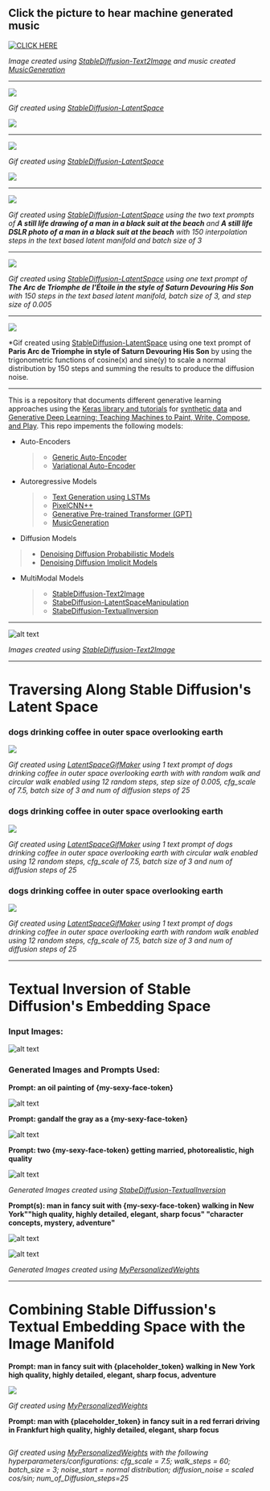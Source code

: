 ## Click the picture to hear machine generated music 

[![CLICK HERE](https://github.com/AdamClarkStandke/GenerativeDeepLearning/blob/main/generated_art.png)](https://soundcloud.com/adam-klausii-s)

*Image created using [StableDiffusion-Text2Image](https://github.com/AdamClarkStandke/GenerativeDeepLearning/blob/main/StableDiffustion_Text2Image.ipynb) and music created [MusicGeneration](https://github.com/AdamClarkStandke/GenerativeDeepLearning/blob/main/MusicGeneration.ipynb)*

-----------

![](https://github.com/AdamClarkStandke/GenerativeDeepLearning/blob/main/doggo-and-fruit-5.gif)

*Gif created using [StableDiffusion-LatentSpace](https://github.com/AdamClarkStandke/GenerativeDeepLearning/blob/main/StableDiffusion_LatentSpace.ipynb)*

![](https://github.com/AdamClarkStandke/GenerativeDeepLearning/blob/main/2-way-interpolation.jpg)

-----------

![](https://github.com/AdamClarkStandke/GenerativeDeepLearning/blob/main/suit.gif)

*Gif created using [StableDiffusion-LatentSpace](https://github.com/AdamClarkStandke/GenerativeDeepLearning/blob/main/StableDiffusion_LatentSpace.ipynb)*

![](https://github.com/AdamClarkStandke/GenerativeDeepLearning/blob/main/2-way-interpolation%20(2).jpg)

--------------

![](https://github.com/AdamClarkStandke/GenerativeDeepLearning/blob/main/bowler_hat_man.gif)

*Gif created using [StableDiffusion-LatentSpace](https://github.com/AdamClarkStandke/GenerativeDeepLearning/blob/main/StableDiffusion_LatentSpace.ipynb) using the two text prompts of **A still life drawing of a man in a black suit at the beach** and **A still life DSLR photo of a man in a black suit at the beach** with 150 interpolation steps in the text based latent manifold and batch size of 3*

---------------

![](https://github.com/AdamClarkStandke/GenerativeDeepLearning/blob/main/paris_at_night.gif)

*Gif created using [StableDiffusion-LatentSpace](https://github.com/AdamClarkStandke/GenerativeDeepLearning/blob/main/StableDiffusion_LatentSpace.ipynb) using one text prompt of **The Arc de Triomphe de l'Étoile in the style of Saturn Devouring His Son** with 150 steps in the text based latent manifold, batch size of 3, and step size of 0.005*

---------

![](https://github.com/AdamClarkStandke/GenerativeDeepLearning/blob/main/circular_walk_paris_at_night.gif)

*Gif created using [StableDiffusion-LatentSpace](https://github.com/AdamClarkStandke/GenerativeDeepLearning/blob/main/StableDiffusion_LatentSpace.ipynb) using one text prompt of **Paris Arc de Triomphe in style of Saturn Devouring His Son** by  using the trigonometric functions of cosine(x) and sine(y) to scale a normal distribution by 150 steps and summing the results to produce the diffusion noise.  

---------

This is a repository that documents different generative learning approaches using the [Keras library and tutorials](https://keras.io/examples/generative/) for [synthetic data](https://www.amazon.com/Synthetic-Data-Machine-Learning-revolutionary-ebook/dp/B0BVMRHBNN) and [Generative Deep Learning: Teaching Machines to Paint, Write, Compose, and Play](https://www.amazon.com/Generative-Deep-Learning-Teaching-Machines/dp/1492041947). This repo impements the following models:

* Auto-Encoders
  >* [Generic Auto-Encoder](https://github.com/AdamClarkStandke/GenerativeDeepLearning/blob/main/AE.ipynb)
  >* [Variational Auto-Encoder](https://github.com/AdamClarkStandke/GenerativeDeepLearning/blob/main/VAE.ipynb)
* Autoregressive Models
  >*  [Text Generation using LSTMs](https://github.com/AdamClarkStandke/GenerativeDeepLearning/blob/main/AutoRegressiveModels_TextGeneration.ipynb)
  >*  [PixelCNN++](https://github.com/AdamClarkStandke/GenerativeDeepLearning/blob/main/PixelCNN.ipynb)
  >*  [Generative Pre-trained Transformer (GPT)](https://github.com/AdamClarkStandke/GenerativeDeepLearning/blob/main/GPT.ipynb)
  >*  [MusicGeneration](https://github.com/AdamClarkStandke/GenerativeDeepLearning/blob/main/MusicGeneration.ipynb)
*  Diffusion Models
  >* [Denoising Diffusion Probabilistic Models](https://github.com/AdamClarkStandke/GenerativeDeepLearning/blob/main/GenerativeDeepLearning.ipynb)
  >* [Denoising Diffusion Implicit Models](https://github.com/AdamClarkStandke/GenerativeDeepLearning/blob/main/GenerativeDeepLearning.ipynb)
* MultiModal Models
  >* [StableDiffusion-Text2Image](https://github.com/AdamClarkStandke/GenerativeDeepLearning/blob/main/StableDiffustion_Text2Image.ipynb)
  >* [StabeDiffusion-LatentSpaceManipulation](https://github.com/AdamClarkStandke/GenerativeDeepLearning/blob/main/StableDiffusion_LatentSpace.ipynb)
  >* [StabeDiffusion-TextualInversion](https://github.com/AdamClarkStandke/GenerativeDeepLearning/blob/main/Textual_Inversion.ipynb)

-----------------

![alt text](https://github.com/AdamClarkStandke/GenerativeDeepLearning/blob/main/house.png)

*Images created using [StableDiffusion-Text2Image](https://github.com/AdamClarkStandke/GenerativeDeepLearning/blob/main/StableDiffustion_Text2Image.ipynb)*

--------------------
# Traversing Along Stable Diffusion's Latent Space

### dogs drinking coffee in outer space overlooking earth

![](https://github.com/AdamClarkStandke/GenerativeDeepLearning/blob/main/randomWalk_circularNoise.gif)

*Gif created using [LatentSpaceGifMaker](https://github.com/AdamClarkStandke/GenerativeDeepLearning/blob/main/LatentSpaceGifMaker.ipynb) using 1 text prompt of dogs drinking coffee in outer space overlooking earth with with random walk and circular walk enabled using 12 random steps, step size of 0.005, cfg_scale of 7.5, batch size of 3 and num of diffusion steps of 25*

### dogs drinking coffee in outer space overlooking earth

![](https://github.com/AdamClarkStandke/GenerativeDeepLearning/blob/main/circularNoise.gif)

*Gif created using [LatentSpaceGifMaker](https://github.com/AdamClarkStandke/GenerativeDeepLearning/blob/main/LatentSpaceGifMaker.ipynb) using 1 text prompt of dogs drinking coffee in outer space overlooking earth with circular walk enabled using 12 random steps, cfg_scale of 7.5, batch size of 3 and num of diffusion steps of 25*


### dogs drinking coffee in outer space overlooking earth

![](https://github.com/AdamClarkStandke/GenerativeDeepLearning/blob/main/randomWalk.gif)

*Gif created using [LatentSpaceGifMaker](https://github.com/AdamClarkStandke/GenerativeDeepLearning/blob/main/LatentSpaceGifMaker.ipynb) using 1 text prompt of dogs drinking coffee in outer space overlooking earth with random walk enabled using 12 random steps, cfg_scale of 7.5, batch size of 3 and num of diffusion steps of 25*

----------------------
# Textual Inversion of Stable Diffusion's Embedding Space 

### Input Images:

![alt text](https://github.com/AdamClarkStandke/GenerativeDeepLearning/blob/main/faces_two%20(4).png)

### Generated Images and Prompts Used:

**Prompt: an oil painting of {my-sexy-face-token}** 

![alt text](https://github.com/AdamClarkStandke/GenerativeDeepLearning/blob/main/faces_two%20(5).png)

**Prompt: gandalf the gray as a {my-sexy-face-token}**

![alt text](https://github.com/AdamClarkStandke/GenerativeDeepLearning/blob/main/faces_two%20(6).png)

**Prompt: two {my-sexy-face-token} getting married, photorealistic, high quality**

![alt text](https://github.com/AdamClarkStandke/GenerativeDeepLearning/blob/main/faces_two%20(7).png)

*Generated Images created using [StabeDiffusion-TextualInversion](https://github.com/AdamClarkStandke/GenerativeDeepLearning/blob/main/Textual_Inversion.ipynb)*

**Prompt(s): man in fancy suit with {my-sexy-face-token} walking in New York""high quality, highly detailed, elegant, sharp focus" "character concepts, mystery, adventure"**

![alt text](https://github.com/AdamClarkStandke/GenerativeDeepLearning/blob/main/main_suit(2).png)

![alt text](https://github.com/AdamClarkStandke/GenerativeDeepLearning/blob/main/main_suit.png)

*Generated Images created using [MyPersonalizedWeights](https://github.com/AdamClarkStandke/GenerativeDeepLearning/blob/main/text_inversion_with_myface.ipynb)*

----------------------

# Combining Stable Diffussion's Textual Embedding Space with the Image Manifold

**Prompt: man in fancy suit with {placeholder_token} walking in New York high quality, highly detailed, elegant, sharp focus, adventure**

![](https://github.com/AdamClarkStandke/GenerativeDeepLearning/blob/main/circular_walk_paris_at_night%20(1).gif)

*Gif created using [MyPersonalizedWeights](https://github.com/AdamClarkStandke/GenerativeDeepLearning/blob/main/text_inversion_with_myface.ipynb)*

**Prompt: man  with {placeholder_token} in fancy suit in a red ferrari driving in Frankfurt high quality, highly detailed, elegant, sharp focus**

![]()

*Gif created using [MyPersonalizedWeights](https://github.com/AdamClarkStandke/GenerativeDeepLearning/blob/main/text_inversion_with_myface.ipynb) with the following hyperparameters/configurations: cfg_scale = 7.5; walk_steps = 60; batch_size = 3; noise_start = normal distribution; diffusion_noise = scaled cos/sin; num_of_Diffusion_steps=25*






